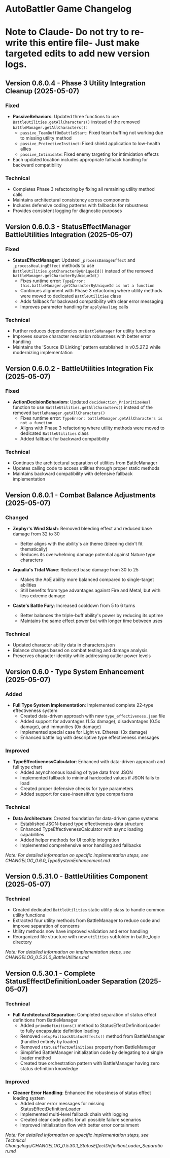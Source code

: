 # AutoBattler Game Changelog
# Note to Claude- Do not try to re-write this entire file- Just make targeted edits to add new version logs.

## Version 0.6.0.4 - Phase 3 Utility Integration Cleanup (2025-05-07)

### Fixed
- **PassiveBehaviors**: Updated three functions to use `BattleUtilities.getAllCharacters()` instead of the removed `battleManager.getAllCharacters()`:
  - `passive_TeamBuffOnBattleStart`: Fixed team buffing not working due to missing utility method
  - `passive_ProtectiveInstinct`: Fixed shield application to low-health allies
  - `passive_Intimidate`: Fixed enemy targeting for intimidation effects
- Each updated location includes appropriate fallback handling for backward compatibility

### Technical
- Completes Phase 3 refactoring by fixing all remaining utility method calls
- Maintains architectural consistency across components
- Includes defensive coding patterns with fallbacks for robustness
- Provides consistent logging for diagnostic purposes

## Version 0.6.0.3 - StatusEffectManager BattleUtilities Integration (2025-05-07)

### Fixed
- **StatusEffectManager**: Updated `_processDamageEffect` and `_processHealingEffect` methods to use `BattleUtilities.getCharacterByUniqueId()` instead of the removed `battleManager.getCharacterByUniqueId()`
  - Fixes runtime error: `TypeError: this.battleManager.getCharacterByUniqueId is not a function`
  - Continues alignment with Phase 3 refactoring where utility methods were moved to dedicated `BattleUtilities` class
  - Adds fallback for backward compatibility with clear error messaging
  - Improves parameter handling for `applyHealing` calls

### Technical
- Further reduces dependencies on `BattleManager` for utility functions
- Improves source character resolution robustness with better error handling
- Maintains the 'Source ID Linking' pattern established in v0.5.27.2 while modernizing implementation

## Version 0.6.0.2 - BattleUtilities Integration Fix (2025-05-07)

### Fixed
- **ActionDecisionBehaviors**: Updated `decideAction_PrioritizeHeal` function to use `BattleUtilities.getAllCharacters()` instead of the removed `battleManager.getAllCharacters()`
  - Fixes runtime error: `TypeError: battleManager.getAllCharacters is not a function`
  - Aligns with Phase 3 refactoring where utility methods were moved to dedicated `BattleUtilities` class
  - Added fallback for backward compatibility

### Technical
- Continues the architectural separation of utilities from BattleManager
- Updates calling code to access utilities through proper static methods
- Maintains backward compatibility with defensive fallback implementation

## Version 0.6.0.1 - Combat Balance Adjustments (2025-05-07)

### Changed
- **Zephyr's Wind Slash**: Removed bleeding effect and reduced base damage from 32 to 30
  - Better aligns with the ability's air theme (bleeding didn't fit thematically)
  - Reduces its overwhelming damage potential against Nature type characters
  
- **Aqualia's Tidal Wave**: Reduced base damage from 30 to 25
  - Makes the AoE ability more balanced compared to single-target abilities
  - Still benefits from type advantages against Fire and Metal, but with less extreme damage
  
- **Caste's Battle Fury**: Increased cooldown from 5 to 6 turns
  - Better balances the triple-buff ability's power by reducing its uptime
  - Maintains the same effect power but with longer time between uses

### Technical
- Updated character ability data in characters.json
- Balance changes based on combat testing and damage analysis
- Preserves character identity while addressing outlier power levels

## Version 0.6.0 - Type System Enhancement (2025-05-07)

### Added
- **Full Type System Implementation**: Implemented complete 22-type effectiveness system
  - Created data-driven approach with new `type_effectiveness.json` file
  - Added support for advantages (1.5x damage), disadvantages (0.5x damage), and immunities (0x damage)
  - Implemented special case for Light vs. Ethereal (3x damage)
  - Enhanced battle log with descriptive type effectiveness messages

### Improved
- **TypeEffectivenessCalculator**: Enhanced with data-driven approach and full type chart
  - Added asynchronous loading of type data from JSON
  - Implemented fallback to minimal hardcoded values if JSON fails to load
  - Created proper defensive checks for type parameters
  - Added support for case-insensitive type comparisons

### Technical
- **Data Architecture**: Created foundation for data-driven game systems
  - Established JSON-based type effectiveness data structure
  - Enhanced TypeEffectivenessCalculator with async loading capabilities
  - Added helper methods for UI tooltip integration
  - Implemented comprehensive error handling and fallbacks

*Note: For detailed information on specific implementation steps, see CHANGELOG_0.6.0_TypeSystemEnhancement.md*

## Version 0.5.31.0 - BattleUtilities Component (2025-05-07)

### Technical
- Created dedicated `BattleUtilities` static utility class to handle common utility functions
- Extracted four utility methods from BattleManager to reduce code and improve separation of concerns
- Utility methods now have improved validation and error handling
- Reorganized file structure with new `utilities` subfolder in battle_logic directory

*Note: For detailed information on implementation steps, see CHANGELOG_0.5.31.0_BattleUtilities.md*

## Version 0.5.30.1 - Complete StatusEffectDefinitionLoader Separation (2025-05-07)
### Technical
- **Full Architectural Separation**: Completed separation of status effect definitions from BattleManager
  - Added `primeDefinitions()` method to StatusEffectDefinitionLoader to fully encapsulate definition loading
  - Removed `setupFallbackStatusEffects()` method from BattleManager (handled entirely by loader)
  - Removed `statusEffectDefinitions` property from BattleManager
  - Simplified BattleManager initialization code by delegating to a single loader method
  - Created true orchestration pattern with BattleManager having zero status definition knowledge

### Improved
- **Cleaner Error Handling**: Enhanced the robustness of status effect loading system
  - Added clear error messages for missing StatusEffectDefinitionLoader
  - Implemented multi-level fallback chain with logging
  - Created clear code paths for all possible failure scenarios
  - Improved initialization flow with better error containment

*Note: For detailed information on specific implementation steps, see Technical Changelogs/CHANGELOG_0.5.30.1_StatusEffectDefinitionLoader_Separation.md*